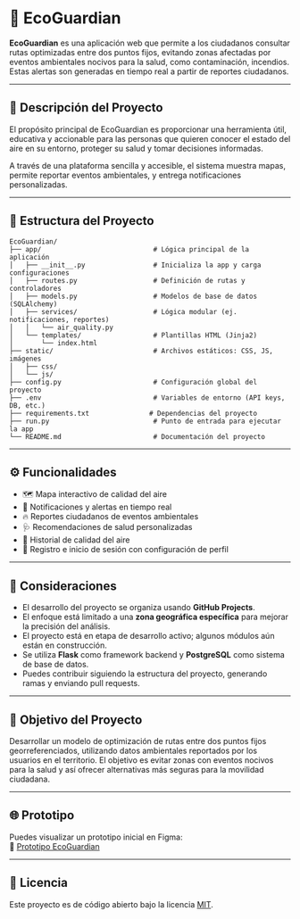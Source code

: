 # 🌿 EcoGuardian

**EcoGuardian** es una aplicación web que permite a los ciudadanos consultar rutas optimizadas entre dos puntos fijos, evitando zonas afectadas por eventos ambientales nocivos para la salud, como contaminación, incendios. Estas alertas son generadas en tiempo real a partir de reportes ciudadanos.

---

## 🧾 Descripción del Proyecto

El propósito principal de EcoGuardian es proporcionar una herramienta útil, educativa y accionable para las personas que quieren conocer el estado del aire en su entorno, proteger su salud y tomar decisiones informadas.  

A través de una plataforma sencilla y accesible, el sistema muestra mapas, permite reportar eventos ambientales, y entrega notificaciones personalizadas.

---

## 📁 Estructura del Proyecto

```plaintext
EcoGuardian/
├── app/                            # Lógica principal de la aplicación
│   ├── __init__.py                 # Inicializa la app y carga configuraciones
│   ├── routes.py                   # Definición de rutas y controladores
│   ├── models.py                   # Modelos de base de datos (SQLAlchemy)
│   ├── services/                   # Lógica modular (ej. notificaciones, reportes)
│   │   └── air_quality.py
│   └── templates/                  # Plantillas HTML (Jinja2)
│       └── index.html
├── static/                         # Archivos estáticos: CSS, JS, imágenes
│   ├── css/
│   └── js/
├── config.py                       # Configuración global del proyecto
├── .env                            # Variables de entorno (API keys, DB, etc.)
├── requirements.txt               # Dependencias del proyecto
├── run.py                          # Punto de entrada para ejecutar la app
└── README.md                       # Documentación del proyecto
```````

---

## ⚙️ Funcionalidades

- 🗺️ Mapa interactivo de calidad del aire
- 📢 Notificaciones y alertas en tiempo real
- 🔥 Reportes ciudadanos de eventos ambientales
- 🩺 Recomendaciones de salud personalizadas
- 🧾 Historial de calidad del aire
- 👤 Registro e inicio de sesión con configuración de perfil

---

## 📌 Consideraciones

- El desarrollo del proyecto se organiza usando **GitHub Projects**.
- El enfoque está limitado a una **zona geográfica específica** para mejorar la precisión del análisis.
- El proyecto está en etapa de desarrollo activo; algunos módulos aún están en construcción.
- Se utiliza **Flask** como framework backend y **PostgreSQL** como sistema de base de datos.
- Puedes contribuir siguiendo la estructura del proyecto, generando ramas y enviando pull requests.

---
## 🎯 Objetivo del Proyecto

Desarrollar un modelo de optimización de rutas entre dos puntos fijos georreferenciados, utilizando datos ambientales reportados por los usuarios en el territorio. El objetivo es evitar zonas con eventos nocivos para la salud y así ofrecer alternativas más seguras para la movilidad ciudadana.

---

## 🌐 Prototipo

Puedes visualizar un prototipo inicial en Figma:  
🔗 [Prototipo EcoGuardian](https://www.figma.com/proto/3gqMd3edEjIf25vP4GZGiY/EcoGuardian?node-id=22-8&t=bIS0fmMzYwTap3u7-1&scaling=scale-down&content-scaling=fixed&page-id=0%3A1&starting-point-node-id=22%3A8)

---

## 📄 Licencia

Este proyecto es de código abierto bajo la licencia [MIT](https://opensource.org/licenses/MIT).
